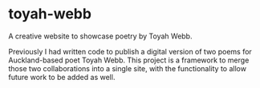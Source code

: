 # toyah-webb
A creative website to showcase poetry by Toyah Webb.

Previously I had written code to publish a digital version of two poems for Auckland-based poet Toyah Webb. This project is a framework to merge those two collaborations into a single site, with the functionality to allow future work to be added as well.
